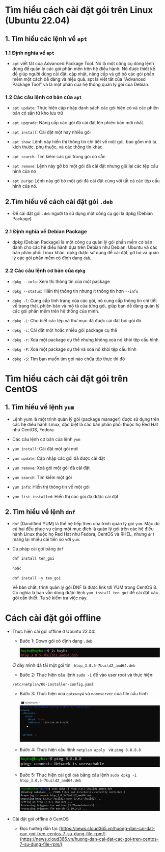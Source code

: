 # Tìm hiểu cách cài đặt gói trên Linux (Ubuntu 22.04)
## 1. Tìm hiểu các lệnh về `apt`
### 1.1 Định nghĩa về `apt`
- `apt` viết tăt của Advanced Package Tool. Nó là một công cụ dòng lệnh dùng để quản lý các gói phần mền trên hệ điều hành. Nó được thiết kế để giúp người dùng cài đặt, cập nhật, nâng cấp và gỡ bỏ các gói phần mềm một cách dễ dàng và hiệu quả. apt là viết tắt của "Advanced Package Tool" và là một phần của hệ thống quản lý gói của Debian. 
### 1.2 Các câu lệnh cơ bản của `apt`

- `apt update`: Thực hiện cập nhập danh sách các gói hiện có và các phiên bản có sẵn từ kho lưu trữ 

- `apt upgrade`: Nâng cấp các gói đã cài đặt lên phiên bản mới nhất.  

- `apt install`: Cài đặt một hay nhiều gói 

- `apt show`: Lệnh này hiển thị thông tin chi tiết về một gói, bao gồm mô tả, kích thước, phụ thuộc, và các thông tin khác.

- `apt search`: Tìm kiếm các gói trong gói có sẵn

- `apt remove`: Lệnh này gỡ bỏ một gói đã cài đặt nhưng giữ lại các tệp cấu hình của nó

- `apt purge`: Lệnh này gỡ bỏ một gói đã cài đặt cùng với tất cả các tệp cấu hình của nó.

## 2.Tìm hiểu về cách cài đặt gói `.deb`

- Để cài đặt gói `.deb` người ta sử dụng một công cụ gọi là dpkg (Debian Package)

### 2.1 Định nghĩa về Debian Package

- dpkg (Debian Package) là một công cụ quản lý gói phần mềm cơ bản dành cho các hệ điều hành dựa trên Debian như Debian, Ubuntu và các bản phân phối Linux khác. dpkg được sử dụng để cài đặt, gỡ bỏ và quản lý các gói phần mềm có định dạng `deb`.

### 2.2 Các câu lệnh cơ bản của `dpkg`

- `dpkg --info`: Xem thị thông tin của một package

- `dpkg --status`: Hiển thị thông tin nhưng ít thông tin hơn  `--info` 

- `dpkg -l`: Cung cấp tình trạng của các gói, nó cung cấp thông tin chi tiết về trạng thái, phiên bản và mô tả của từng gói, giúp bạn dễ dàng quản lý các gói phần mềm trên hệ thống của mình.

- `dpkg -L`: Cho biết các tệp và thư mục đã được cài đặt bởi gói đó 

- `dpkg -i`: Cài đặt một hoặc nhiều gói package cụ thể
  
- `dpkg -r`: Xoá một package cụ thể nhưng không xoá nó khỏi tệp cấu hình

- `dpkg -P`: Xoá một package cụ thể và xoá nó khỏi tệp cấu hình 

- `dpkg -S`: Tìm bạn muốn tìm gói nào chứa tệp thực thi đó 

# Tìm hiểu cách cài đặt gói trên CentOS
## 1. Tìm hiểu về lệnh `yum`

- Lệnh yum là một trình quản lý gói (package manager) được sử dụng trên các hệ điều hành Linux, đặc biệt là các bản phân phối thuộc họ Red Hat như CentOS, Fedora

- Các câu lệnh cơ bản của lệnh `yum`

 + `yum install`: Cài đặt một gói mới 

 + `yum update`: Cập nhập các gói đã được cài đặt

 + `yum remove`: Xoá gói một gói đã cài đặt

 + `yum search`: Tìm kiếm một gói

 + `yum info`: Hiển thị thông tin về một gói

 + `yum list installed`: Hiển thị các gói đã được cài đặt

## 2. Tìm hiểu về lệnh `dnf`

- `dnf` (Dandified YUM) là thế hệ tiếp theo của trình quản lý gói `yum`. Mặc dù cả hai đều phục vụ cùng một mục đích là quản lý gói trên các hệ điều hành Linux thuộc họ Red Hat như Fedora, CentOS và RHEL, nhưng `dnf` mang lại nhiều cải tiến so với `yum`. 

- Cú pháp cài gói bằng `dnf` 

  ```
  dnf install ten_goi

  hoặc

  dnf install -y ten_goi

  ```
  Về bản chất, trình quản lý gói DNF là được link tới YUM trong CentOS 8. Có nghĩa là bạn vẫn dùng được lệnh `yum install ten_goi` để cài đặt các gói cần thiết. Ta sẽ kiểm tra việc này.  

# Cách cài đặt gói offline
 - Thực hiện cài gói offline ở Ubuntu 22.04:
   
   + Bước 1: Down gói có định dạng `.deb` 
     
     ![alt text](<../Images/Screenshot 2024-05-24 141055.png>)

    Ở đây mình đã tải một gói tin ` htop_3.0.5-7build2_amd64.deb`

   + Bước 2: Thực hiện câu lệnh `sudo -i` để vào user root và thực hiện:

    ```
    /etc/netplan/00-installer-config.yaml
    ```

   + Bước 3: Thực hiện xoá `gateway4` và `nameserver` của file cấu hình 

     ![alt text](<../Images/Screenshot 2024-05-24 141632.png>)

   + Bước 4: Thực hiện câu lệnh `netplan apply ` và `ping 8.8.8.8`
  
     ![alt text](<../Images/Screenshot 2024-05-24 141930.png>)

   + Bước 5: Thực hiện cài gói `deb` bằng câu lệnh `sudo dpkg -i htop_3.0.5-7build2_amd64.deb` 
     
     ![alt text](<../Images/Screenshot 2024-05-24 142129.png>)
    

 - Cài đặt gói offline ở CentOS
      
   + Đọc hướng dẫn tại: [https://news.cloud365.vn/huong-dan-cai-dat-cac-goi-tren-centos-7-su-dung-file-rpm/](https://news.cloud365.vn/huong-dan-cai-dat-cac-goi-tren-centos-7-su-dung-file-rpm/)

